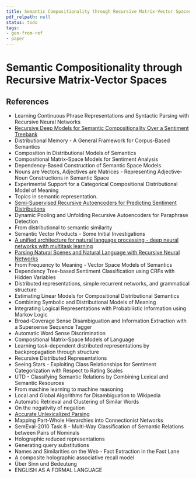 ```yaml
---
title: Semantic Compositionality through Recursive Matrix-Vector Spaces
pdf_relpath: null
status: todo
tags:
- gen-from-ref
- paper
---
```


# Semantic Compositionality through Recursive Matrix-Vector Spaces

## References

- Learning Continuous Phrase Representations and Syntactic Parsing with Recursive Neural Networks
- [Recursive Deep Models for Semantic Compositionality Over a Sentiment Treebank](./recursive-deep-models-for-semantic-compositionality-over-a-sentiment-treebank.md)
- Distributional Memory - A General Framework for Corpus-Based Semantics
- Composition in Distributional Models of Semantics
- Compositional Matrix-Space Models for Sentiment Analysis
- Dependency-Based Construction of Semantic Space Models
- Nouns are Vectors, Adjectives are Matrices - Representing Adjective-Noun Constructions in Semantic Space
- Experimental Support for a Categorical Compositional Distributional Model of Meaning
- Topics in semantic representation.
- [Semi-Supervised Recursive Autoencoders for Predicting Sentiment Distributions](./semi-supervised-recursive-autoencoders-for-predicting-sentiment-distributions.md)
- Dynamic Pooling and Unfolding Recursive Autoencoders for Paraphrase Detection
- From distributional to semantic similarity
- Semantic Vector Products - Some Initial Investigations
- [A unified architecture for natural language processing - deep neural networks with multitask learning](./a-unified-architecture-for-natural-language-processing-deep-neural-networks-with-multitask-learning.md)
- [Parsing Natural Scenes and Natural Language with Recursive Neural Networks](./parsing-natural-scenes-and-natural-language-with-recursive-neural-networks.md)
- From Frequency to Meaning - Vector Space Models of Semantics
- Dependency Tree-based Sentiment Classification using CRFs with Hidden Variables
- Distributed representations, simple recurrent networks, and grammatical structure
- Estimating Linear Models for Compositional Distributional Semantics
- Combining Symbolic and Distributional Models of Meaning
- Integrating Logical Representations with Probabilistic Information using Markov Logic
- Broad-Coverage Sense Disambiguation and Information Extraction with a Supersense Sequence Tagger
- Automatic Word Sense Discrimination
- Compositional Matrix-Space Models of Language
- Learning task-dependent distributed representations by backpropagation through structure
- Recursive Distributed Representations
- Seeing Stars - Exploiting Class Relationships for Sentiment Categorization with Respect to Rating Scales
- UTD - Classifying Semantic Relations by Combining Lexical and Semantic Resources
- From machine learning to machine reasoning
- Local and Global Algorithms for Disambiguation to Wikipedia
- Automatic Retrieval and Clustering of Similar Words
- On the negativity of negation
- [Accurate Unlexicalized Parsing](./accurate-unlexicalized-parsing.md)
- Mapping Part-Whole Hierarchies into Connectionist Networks
- SemEval-2010 Task 8 - Multi-Way Classification of Semantic Relations between Pairs of Nominals
- Holographic reduced representations
- Generating query substitutions
- Names and Similarities on the Web - Fact Extraction in the Fast Lane
- A composite holographic associative recall model
- Über Sinn und Bedeutung
- ENGLISH AS A FORMAL LANGUAGE
